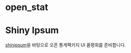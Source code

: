 
# open_stat

<!-- badges: start -->
<!-- badges: end -->

# Shiny Ipsum

[shinipsum](https://thinkr-open.github.io/shinipsum/)을 바탕으로 오픈 통계팩키지 UI 품평회를 준비합니다.

